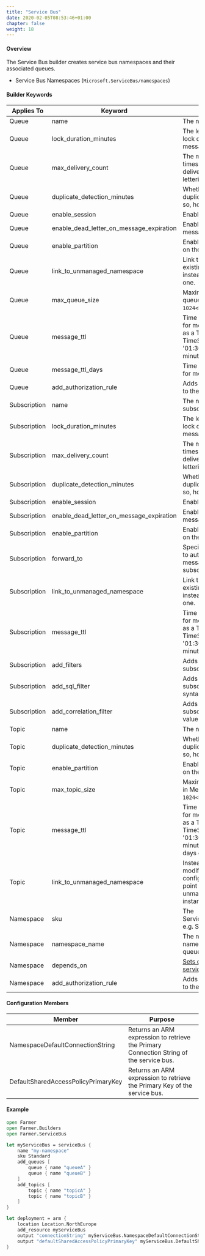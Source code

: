 ```yaml
---
title: "Service Bus"
date: 2020-02-05T08:53:46+01:00
chapter: false
weight: 18
---
```


#### Overview
The Service Bus builder creates service bus namespaces and their associated queues.

* Service Bus Namespaces (`Microsoft.ServiceBus/namespaces`)

#### Builder Keywords

| Applies To | Keyword | Purpose |
|-|-|-|
| Queue | name | The name of the queue. |
| Queue | lock_duration_minutes | The length of time that a lock can be held on a message. |
| Queue | max_delivery_count | The maximum number of times a message can be delivered before dead lettering. |
| Queue | duplicate_detection_minutes | Whether to enable duplicate detection, and if so, how long to check for. |
| Queue | enable_session | Enables session support. |
| Queue | enable_dead_letter_on_message_expiration | Enables dead lettering of messages that expire. |
| Queue | enable_partition | Enables partition support on the queue. |
| Queue | link_to_unmanaged_namespace | Link this queue to an existing namespace instead of creating a new one. |
| Queue | max_queue_size | Maximum size for the queue in Megabytes e.g. `1024<Mb>`. |
| Queue | message_ttl | Time To Live (TTL) value for messages expressed as a TimeSpan or a TimeSpan string, such as '01:30:00' 1 hour, 30 minutes. |
| Queue | message_ttl_days | Time To Live (TTL) value for messages in days. |
| Queue | add_authorization_rule | Adds an authorization rule to the queue. |
| Subscription | name | The name of the subscription. |
| Subscription | lock_duration_minutes | The length of time that a lock can be held on a message. |
| Subscription | max_delivery_count | The maximum number of times a message can be delivered before dead lettering. |
| Subscription | duplicate_detection_minutes | Whether to enable duplicate detection, and if so, how long to check for. |
| Subscription | enable_session | Enables session support. |
| Subscription | enable_dead_letter_on_message_expiration | Enables dead lettering of messages that expire. |
| Subscription | enable_partition | Enables partition support on the queue. |
| Subscription | forward_to | Specifies a queue or topic to automatically forward messages delivered to this subscription. |
| Subscription | link_to_unmanaged_namespace | Link this queue to an existing namespace instead of creating a new one. |
| Subscription | message_ttl | Time To Live (TTL) value for messages expressed as a TimeSpan or a TimeSpan string, such as '01:30:00' 1 hour, 30 minutes. |
| Subscription | add_filters | Adds multiple filters to a subscription |
| Subscription | add_sql_filter | Adds a filter to a subscription using SQL syntax. |
| Subscription | add_correlation_filter | Adds a filter to a subscription using header value correlation. |
| Topic | name | The name of the topic. |
| Topic | duplicate_detection_minutes | Whether to enable duplicate detection, and if so, how long to check for. |
| Topic | enable_partition | Enables partition support on the topic. |
| Topic | max_topic_size | Maximum size for the topic in Megabytes e.g. `1024<Mb>`. |
| Topic | message_ttl | Time To Live (TTL) value for messages expressed as a TimeSpan or a TimeSpan string, such as '01:30:00' 1 hour, 30 minutes, or as an integer days e.g. `4<Days>`. |
| Topic | link_to_unmanaged_namespace | Instead of creating or modifying a namespace, configure this topic to point to another unmanaged namespace instance. |
| Namespace | sku | The ServiceBusNamespaceSku e.g. Standard |
| Namespace | namespace_name | The name of the namespace that holds the queue. |
| Namespace | depends_on | [Sets dependencies on the service bus namespace.](../../dependencies/) |
| Namespace | add_authorization_rule | Adds an authorization rule to the namespace. |

#### Configuration Members

| Member | Purpose |
|-|-|
| NamespaceDefaultConnectionString  | Returns an ARM expression to retrieve the Primary Connection String of the service bus. |
| DefaultSharedAccessPolicyPrimaryKey | Returns an ARM expression to retrieve the Primary Key of the service bus. |

#### Example

```fsharp
open Farmer
open Farmer.Builders
open Farmer.ServiceBus

let myServiceBus = serviceBus {
    name "my-namespace"
    sku Standard
    add_queues [
        queue { name "queueA" }
        queue { name "queueB" }
    ]
    add_topics [
        topic { name "topicA" }
        topic { name "topicB" }
    ]
}

let deployment = arm {
    location Location.NorthEurope
    add_resource myServiceBus
    output "connectionString" myServiceBus.NamespaceDefaultConnectionString
    output "defaultSharedAccessPolicyPrimaryKey" myServiceBus.DefaultSharedAccessPolicyPrimaryKey
}
```
